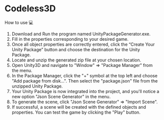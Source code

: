 # Codeless3D

How to use 💻

1. Download and Run the program named UnityPackageGenerator.exe.
2. Fill in the properties corresponding to your desired game.
3. Once all object properties are correctly entered, click the “Create Your Unity Package” button and
choose the destination for the Unity Package.
4. Locate and unzip the generated zip file at your chosen location.
5. Open Unity3D and navigate to &quot;Window&quot; =&gt; &quot;Package Manager&quot; from the menu.
6. In the Package Manager, click the &quot;+&quot; symbol at the top left and choose &quot;Add package from disk…&quot;.
Then select the &quot;package.json&quot; file from the unzipped Unity Package.
7. Your Unity Package is now integrated into the project, and you&#39;ll notice a new option &quot;Json Scene
Generator&quot; in the menu.
8. To generate the scene, click &quot;Json Scene Generator&quot; =&gt; &quot;Import Scene&quot;.
9. If successful, a scene will be created with the defined objects and properties. You can test the game
by clicking the &quot;Play&quot; button.
